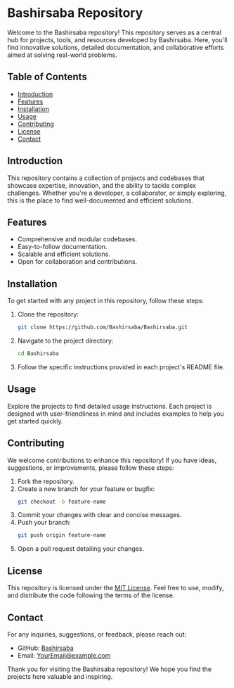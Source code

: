 # Bashirsaba Repository

Welcome to the Bashirsaba repository! This repository serves as a central hub for projects, tools, and resources developed by Bashirsaba. Here, you'll find innovative solutions, detailed documentation, and collaborative efforts aimed at solving real-world problems.

## Table of Contents

- [Introduction](#introduction)
- [Features](#features)
- [Installation](#installation)
- [Usage](#usage)
- [Contributing](#contributing)
- [License](#license)
- [Contact](#contact)

## Introduction

This repository contains a collection of projects and codebases that showcase expertise, innovation, and the ability to tackle complex challenges. Whether you're a developer, a collaborator, or simply exploring, this is the place to find well-documented and efficient solutions.

## Features

- Comprehensive and modular codebases.
- Easy-to-follow documentation.
- Scalable and efficient solutions.
- Open for collaboration and contributions.

## Installation

To get started with any project in this repository, follow these steps:

1. Clone the repository:
   ```bash
   git clone https://github.com/Bashirsaba/Bashirsaba.git
   ```
2. Navigate to the project directory:
   ```bash
   cd Bashirsaba
   ```
3. Follow the specific instructions provided in each project's README file.

## Usage

Explore the projects to find detailed usage instructions. Each project is designed with user-friendliness in mind and includes examples to help you get started quickly.

## Contributing

We welcome contributions to enhance this repository! If you have ideas, suggestions, or improvements, please follow these steps:

1. Fork the repository.
2. Create a new branch for your feature or bugfix:
   ```bash
   git checkout -b feature-name
   ```
3. Commit your changes with clear and concise messages.
4. Push your branch:
   ```bash
   git push origin feature-name
   ```
5. Open a pull request detailing your changes.

## License

This repository is licensed under the [MIT License](LICENSE). Feel free to use, modify, and distribute the code following the terms of the license.

## Contact

For any inquiries, suggestions, or feedback, please reach out:

- GitHub: [Bashirsaba](https://github.com/Bashirsaba)
- Email: [YourEmail@example.com](mailto:YourEmail@example.com)

Thank you for visiting the Bashirsaba repository! We hope you find the projects here valuable and inspiring.